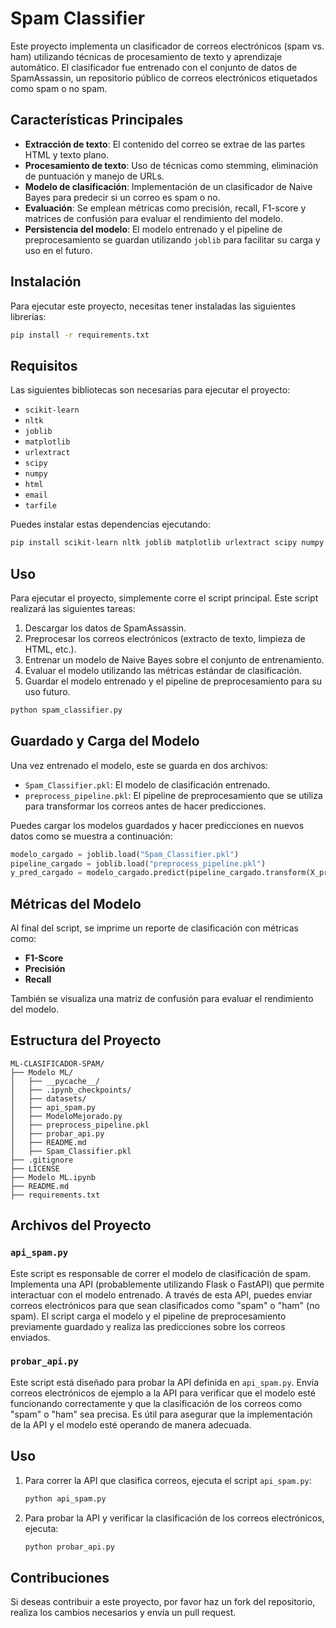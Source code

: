 # Spam Classifier

Este proyecto implementa un clasificador de correos electrónicos (spam vs. ham) utilizando técnicas de procesamiento de texto y aprendizaje automático. El clasificador fue entrenado con el conjunto de datos de SpamAssassin, un repositorio público de correos electrónicos etiquetados como spam o no spam.

## Características Principales
- **Extracción de texto**: El contenido del correo se extrae de las partes HTML y texto plano.
- **Procesamiento de texto**: Uso de técnicas como stemming, eliminación de puntuación y manejo de URLs.
- **Modelo de clasificación**: Implementación de un clasificador de Naive Bayes para predecir si un correo es spam o no.
- **Evaluación**: Se emplean métricas como precisión, recall, F1-score y matrices de confusión para evaluar el rendimiento del modelo.
- **Persistencia del modelo**: El modelo entrenado y el pipeline de preprocesamiento se guardan utilizando `joblib` para facilitar su carga y uso en el futuro.

## Instalación

Para ejecutar este proyecto, necesitas tener instaladas las siguientes librerías:

```bash
pip install -r requirements.txt
```

## Requisitos

Las siguientes bibliotecas son necesarias para ejecutar el proyecto:

- `scikit-learn`
- `nltk`
- `joblib`
- `matplotlib`
- `urlextract`
- `scipy`
- `numpy`
- `html`
- `email`
- `tarfile`

Puedes instalar estas dependencias ejecutando:

```bash
pip install scikit-learn nltk joblib matplotlib urlextract scipy numpy
```
## Uso

Para ejecutar el proyecto, simplemente corre el script principal. Este script realizará las siguientes tareas:

1. Descargar los datos de SpamAssassin.
2. Preprocesar los correos electrónicos (extracto de texto, limpieza de HTML, etc.).
3. Entrenar un modelo de Naive Bayes sobre el conjunto de entrenamiento.
4. Evaluar el modelo utilizando las métricas estándar de clasificación.
5. Guardar el modelo entrenado y el pipeline de preprocesamiento para su uso futuro.

```bash
python spam_classifier.py
```

## Guardado y Carga del Modelo

Una vez entrenado el modelo, este se guarda en dos archivos:

- `Spam_Classifier.pkl`: El modelo de clasificación entrenado.
- `preprocess_pipeline.pkl`: El pipeline de preprocesamiento que se utiliza para transformar los correos antes de hacer predicciones.

Puedes cargar los modelos guardados y hacer predicciones en nuevos datos como se muestra a continuación:

```python
modelo_cargado = joblib.load("Spam_Classifier.pkl")
pipeline_cargado = joblib.load("preprocess_pipeline.pkl")
y_pred_cargado = modelo_cargado.predict(pipeline_cargado.transform(X_prueba))
```

## Métricas del Modelo

Al final del script, se imprime un reporte de clasificación con métricas como:

- **F1-Score**
- **Precisión**
- **Recall**

También se visualiza una matriz de confusión para evaluar el rendimiento del modelo.

## Estructura del Proyecto

```plaintext
ML-CLASIFICADOR-SPAM/
├── Modelo ML/
│   ├── __pycache__/
│   ├── .ipynb_checkpoints/
│   ├── datasets/
│   ├── api_spam.py
│   ├── ModeloMejorado.py
│   ├── preprocess_pipeline.pkl
│   ├── probar_api.py
│   ├── README.md
│   ├── Spam_Classifier.pkl
├── .gitignore
├── LICENSE
├── Modelo ML.ipynb
├── README.md
├── requirements.txt
```

## Archivos del Proyecto

### `api_spam.py`
Este script es responsable de correr el modelo de clasificación de spam. Implementa una API (probablemente utilizando Flask o FastAPI) que permite interactuar con el modelo entrenado. A través de esta API, puedes enviar correos electrónicos para que sean clasificados como "spam" o "ham" (no spam). El script carga el modelo y el pipeline de preprocesamiento previamente guardado y realiza las predicciones sobre los correos enviados.

### `probar_api.py`
Este script está diseñado para probar la API definida en `api_spam.py`. Envía correos electrónicos de ejemplo a la API para verificar que el modelo esté funcionando correctamente y que la clasificación de los correos como "spam" o "ham" sea precisa. Es útil para asegurar que la implementación de la API y el modelo esté operando de manera adecuada.

## Uso

1. Para correr la API que clasifica correos, ejecuta el script `api_spam.py`:

    ```bash
    python api_spam.py
    ```

2. Para probar la API y verificar la clasificación de los correos electrónicos, ejecuta:

    ```bash
    python probar_api.py
    ```


## Contribuciones

Si deseas contribuir a este proyecto, por favor haz un fork del repositorio, realiza los cambios necesarios y envía un pull request.



